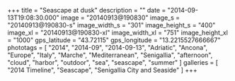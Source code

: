 +++
title = "Seascape at dusk"
description = ""
date = "2014-09-13T19:08:30.000"
image = "20140913@190830"
image_s = "20140913@190830-s"
image_width_s = "301"
image_height_s = "400"
image_xl = "20140913@190830-xl"
image_width_xl = "751"
image_height_xl = "1000"
gps_latitude = "43.72115"
gps_longitude = "13.2215527666667"
phototags = [ "2014", "2014-09", "2014-09-13", "Adriatic", "Ancona", "Europe", "Italy", "Marche", "Mediterranean", "Senigallia", "afternoon", "cloud", "harbor", "outdoor", "sea", "seascape", "summer" ]
galleries = [ "2014 Timeline", "Seascape", "Senigallia City and Seaside" ]
+++
